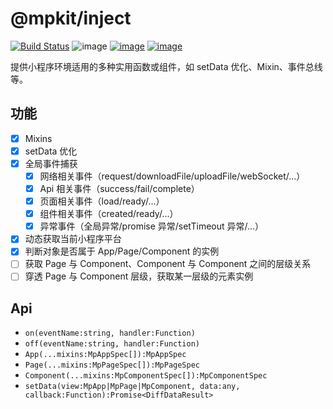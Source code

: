 # @mpkit/inject

[![Build Status](https://travis-ci.org/imingyu/mpkit.svg?branch=master)](https://travis-ci.org/imingyu/mpkit)
![image](https://img.shields.io/npm/l/@mpkit/inject.svg)
[![image](https://img.shields.io/npm/v/@mpkit/inject.svg)](https://www.npmjs.com/package/@mpkit/inject)
[![image](https://img.shields.io/npm/dt/@mpkit/inject.svg)](https://www.npmjs.com/package/@mpkit/inject)

提供小程序环境适用的多种实用函数或组件，如 setData 优化、Mixin、事件总线等。

## 功能

-   [x] Mixins
-   [x] setData 优化
-   [x] 全局事件捕获
    -   [x] 网络相关事件（request/downloadFile/uploadFile/webSocket/...）
    -   [x] Api 相关事件（success/fail/complete）
    -   [x] 页面相关事件（load/ready/...）
    -   [x] 组件相关事件（created/ready/...）
    -   [x] 异常事件（全局异常/promise 异常/setTimeout 异常/...）
-   [x] 动态获取当前小程序平台
-   [x] 判断对象是否属于 App/Page/Component 的实例
-   [ ] 获取 Page 与 Component、Component 与 Component 之间的层级关系
-   [ ] 穿透 Page 与 Component 层级，获取某一层级的元素实例

## Api

-   `on(eventName:string, handler:Function)`
-   `off(eventName:string, handler:Function)`
-   `App(...mixins:MpAppSpec[]):MpAppSpec`
-   `Page(...mixins:MpPageSpec[]):MpPageSpec`
-   `Component(...mixins:MpComponentSpec[]):MpComponentSpec`
-   `setData(view:MpApp|MpPage|MpComponent, data:any, callback:Function):Promise<DiffDataResult>`
